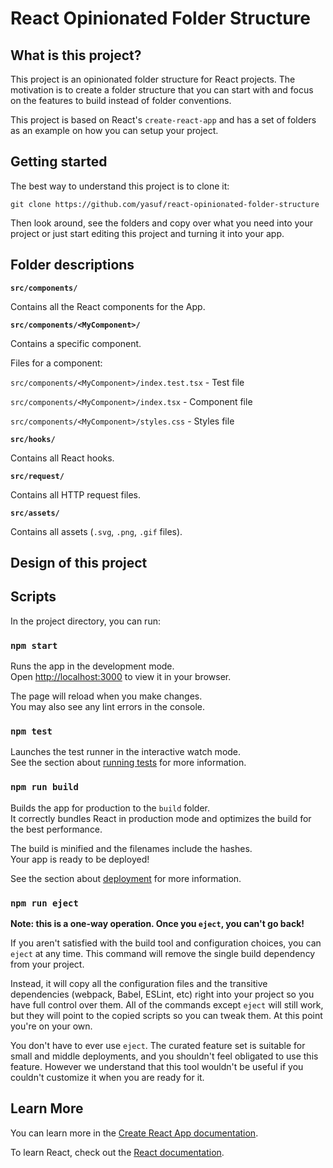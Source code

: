# React Opinionated Folder Structure

## What is this project?

This project is an opinionated folder structure for React projects. The motivation is to create a folder structure that you can start with and focus on the features to build instead of folder conventions.

This project is based on React's `create-react-app` and has a set of folders as an example on how you can setup your project.

## Getting started

The best way to understand this project is to clone it:

```
git clone https://github.com/yasuf/react-opinionated-folder-structure
```

Then look around, see the folders and copy over what you need into your project or just start editing this project and turning it into your app.

## Folder descriptions

**`src/components/`**

Contains all the React components for the App.

**`src/components/<MyComponent>/`**

Contains a specific component.

Files for a component:

`src/components/<MyComponent>/index.test.tsx` - Test file

`src/components/<MyComponent>/index.tsx` - Component file

`src/components/<MyComponent>/styles.css` - Styles file

**`src/hooks/`**

Contains all React hooks.

**`src/request/`**

Contains all HTTP request files.

**`src/assets/`**

Contains all assets (`.svg`, `.png`, `.gif` files).

## Design of this project


## Scripts

In the project directory, you can run:

### `npm start`

Runs the app in the development mode.\
Open [http://localhost:3000](http://localhost:3000) to view it in your browser.

The page will reload when you make changes.\
You may also see any lint errors in the console.

### `npm test`

Launches the test runner in the interactive watch mode.\
See the section about [running tests](https://facebook.github.io/create-react-app/docs/running-tests) for more information.

### `npm run build`

Builds the app for production to the `build` folder.\
It correctly bundles React in production mode and optimizes the build for the best performance.

The build is minified and the filenames include the hashes.\
Your app is ready to be deployed!

See the section about [deployment](https://facebook.github.io/create-react-app/docs/deployment) for more information.

### `npm run eject`

**Note: this is a one-way operation. Once you `eject`, you can't go back!**

If you aren't satisfied with the build tool and configuration choices, you can `eject` at any time. This command will remove the single build dependency from your project.

Instead, it will copy all the configuration files and the transitive dependencies (webpack, Babel, ESLint, etc) right into your project so you have full control over them. All of the commands except `eject` will still work, but they will point to the copied scripts so you can tweak them. At this point you're on your own.

You don't have to ever use `eject`. The curated feature set is suitable for small and middle deployments, and you shouldn't feel obligated to use this feature. However we understand that this tool wouldn't be useful if you couldn't customize it when you are ready for it.

## Learn More

You can learn more in the [Create React App documentation](https://facebook.github.io/create-react-app/docs/getting-started).

To learn React, check out the [React documentation](https://reactjs.org/).
